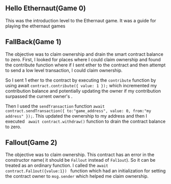 ## Hello Ethernaut(Game 0)

This was the introduction level to the Ethernaut game. It was a guide for playing the ethernaut games

## FallBack(Game 1)

The objective was to claim ownership and drain the smart contract balance to zero. First, I looked for places where I could claim ownership and found the contribute function where if I sent ether to the contract and then attempt to send a low level transaction, I could claim ownership.

So I sent 1 ether to the contract by executing the ``` contribute ``` function by using await ``` contract.contribute({ value: 1 }); ``` which incremented my contribution balance and  potentially updating the owner if my contribution surpassed the current owner's .

Then I used the ``` sendTransaction ``` function 
``` await contract.sendTransaction({ to:"game_address", value: 0, from:"my address" }); ```. This updated the ownership to my address and then I executed ``` await contract.withdraw()``` function to drain the contract balance to zero.

## Fallout(Game 2)

The objective was to claim ownership. This contract has an error in the constructor name( it should be ``` Fallout ``` instead of ``` Fal1out ```). So it can be treated as an ordinary function. I called the ```await contract.Fal1out({value:1}) ``` function which had an initialization for setting the contract owner to ```msg.sender``` which helped me claim ownership.